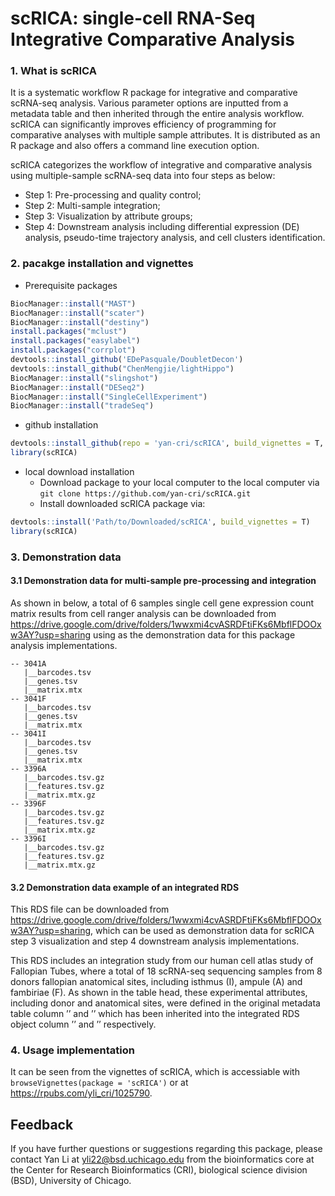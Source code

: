 # scRICA: **s**ingle-**c**ell **R**NA-Seq **I**ntegrative **C**omparative **A**nalysis 

### 1. What is scRICA
It is a systematic workflow R package for integrative and comparative scRNA-seq analysis. Various parameter options are inputted from a metadata table and then inherited through the entire analysis workflow. scRICA can significantly improves efficiency of programming for comparative analyses with multiple sample attributes. It is distributed as an R package and also offers a command line execution option.

scRICA categorizes the workflow of integrative and comparative analysis using multiple-sample scRNA-seq data into four steps as below:
+ Step 1: Pre-processing and quality control;
+ Step 2: Multi-sample integration;
+ Step 3: Visualization by attribute groups;
+ Step 4: Downstream analysis including differential expression (DE) analysis, pseudo-time trajectory analysis, and cell clusters identification.

### 2. pacakge installation and vignettes
  * Prerequisite packages
```r
BiocManager::install("MAST")
BiocManager::install("scater")
BiocManager::install("destiny")
install.packages("mclust")
install.packages("easylabel")
install.packages("corrplot")
devtools::install_github('EDePasquale/DoubletDecon')
devtools::install_github("ChenMengjie/lightHippo")
BiocManager::install("slingshot")
BiocManager::install("DESeq2")
BiocManager::install("SingleCellExperiment")
BiocManager::install("tradeSeq")
```

  * github installation

```r
devtools::install_github(repo = 'yan-cri/scRICA', build_vignettes = T, force = T)
library(scRICA)
```
  
  * local download installation
     + Download package to your local computer to the local computer via `git clone https://github.com/yan-cri/scRICA.git`
     + Install downloaded scRICA package via:
```r
devtools::install('Path/to/Downloaded/scRICA', build_vignettes = T)
library(scRICA)
```

### 3. Demonstration data
#### 3.1 Demonstration data for multi-sample pre-processing and integration
As shown in below, a total of 6 samples single cell gene expression count matrix results from cell ranger analysis can be downloaded from https://drive.google.com/drive/folders/1wwxmi4cvASRDFtiFKs6MbflFDOOxw3AY?usp=sharing using as the demonstration data for this package analysis implementations. 

```
-- 3041A
   |__barcodes.tsv
   |__genes.tsv
   |__matrix.mtx
-- 3041F
   |__barcodes.tsv
   |__genes.tsv
   |__matrix.mtx
-- 3041I
   |__barcodes.tsv
   |__genes.tsv
   |__matrix.mtx
-- 3396A
   |__barcodes.tsv.gz
   |__features.tsv.gz
   |__matrix.mtx.gz
-- 3396F
   |__barcodes.tsv.gz
   |__features.tsv.gz
   |__matrix.mtx.gz
-- 3396I
   |__barcodes.tsv.gz
   |__features.tsv.gz
   |__matrix.mtx.gz
```

#### 3.2 Demonstration data example of an integrated RDS

This RDS file can be downloaded from https://drive.google.com/drive/folders/1wwxmi4cvASRDFtiFKs6MbflFDOOxw3AY?usp=sharing, which can be used as demonstration data for scRICA step 3 visualization and step 4 downstream analysis implementations.

This RDS includes an integration study from our human cell atlas study of Fallopian Tubes, where a total of 18 scRNA-seq sequencing samples from 8 donors fallopian anatomical sites, including isthmus (I), ampule (A) and fambiriae (F). As shown in the table head, these experimental attributes, including donor and anatomical sites, were defined in the original metadata table column ’’ and ’’ which has been inherited into the integrated RDS object column ’’ and ’’ respectively.


### 4. Usage implementation
It can be seen from the vignettes of scRICA, which is accessiable with `browseVignettes(package = 'scRICA')` or at https://rpubs.com/yli_cri/1025790.

## Feedback
If you have further questions or suggestions regarding this package, please contact Yan Li at yli22@bsd.uchicago.edu from the bioinformatics core at the Center for Research Bioinformatics (CRI), biological science division (BSD), University of Chicago.



